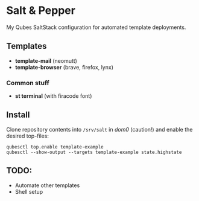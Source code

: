 # Salt & Pepper

My Qubes SaltStack configuration for automated template deployments.

## Templates

- **template-mail** (neomutt)
- **template-browser** (brave, firefox, lynx)

### Common stuff

- **st terminal** (with firacode font)

## Install

Clone repository contents into `/srv/salt` in *dom0* (caution!) and
enable the desired top-files:

```
qubesctl top.enable template-example
qubesctl --show-output --targets template-example state.highstate
```

## TODO:

- Automate other templates
- Shell setup
